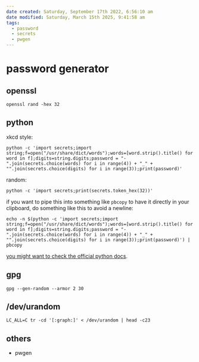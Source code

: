 ```yaml
---
date created: Saturday, September 17th 2022, 6:56:10 am
date modified: Saturday, March 15th 2025, 9:41:58 am
tags:
  - password
  - secrets
  - pwgen
---
```


# password generator

## openssl

```shell
openssl rand -hex 32
```

## python

xkcd style:

```shell
python -c 'import secrets;import string;f=open("/usr/share/dict/words");words=[word.strip().title() for word in f];digits=string.digits;password = "-".join(secrets.choice(words) for i in range(4)) + "_" + "".join(secrets.choice(digits) for i in range(3));print(password)'
```

random:

```shell
python -c 'import secrets;print(secrets.token_hex(32))'
```

if you want to pipe this into something like `pbcopy` to have it directly in your clipboard, do something like this to avoid a newline:

```shell
echo -n $(python -c 'import secrets;import string;f=open("/usr/share/dict/words");words=[word.strip().title() for word in f];digits=string.digits;password = "-".join(secrets.choice(words) for i in range(4)) + "_" + "".join(secrets.choice(digits) for i in range(3));print(password)') | pbcopy
```

[you might want to check the official python docs](https://docs.python.org/3/library/secrets.html#recipes-and-best-practices).

## gpg

```shell
gpg --gen-random --armor 2 30
```

## /dev/urandom

```shell
LC_ALL=C tr -cd '[:graph:]' < /dev/urandom | head -c23
```

## others

- pwgen
